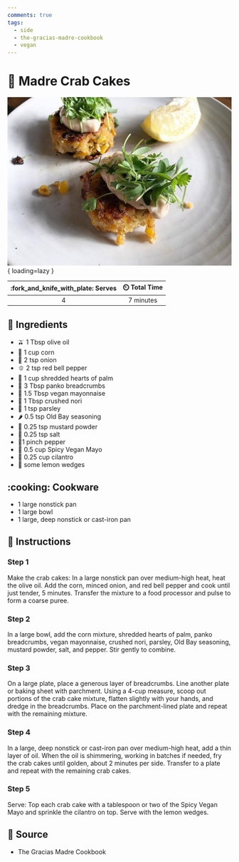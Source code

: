 ```yaml
---
comments: true
tags:
  - side
  - the-gracias-madre-cookbook
  - vegan
---
```

# :crab: Madre Crab Cakes

![Madre Crab Cakes][1]{ loading=lazy }

| :fork_and_knife_with_plate: Serves | :timer_clock: Total Time |
|:----------------------------------:|:-----------------------: |
| 4 | 7 minutes |

## :salt: Ingredients

- :olive: 1 Tbsp olive oil
- :corn: 1 cup corn
- :onion: 2 tsp onion
- :bell_pepper: 2 tsp red bell pepper
- :leafy_green: 1 cup shredded hearts of palm
- :bread: 3 Tbsp panko breadcrumbs
- :egg: 1.5 Tbsp vegan mayonnaise
- :rice_ball: 1 Tbsp crushed nori
- :herb: 1 tsp parsley
- :hot_pepper: 0.5 tsp Old Bay seasoning
- :hotdog: 0.25 tsp mustard powder
- :salt: 0.25 tsp salt
- :salt:1 pinch pepper
- :egg: 0.5 cup Spicy Vegan Mayo
- :herb: 0.25 cup cilantro
- :lemon: some lemon wedges

## :cooking: Cookware

- 1 large nonstick pan
- 1 large bowl
- 1 large, deep nonstick or cast-iron pan

## :pencil: Instructions

### Step 1

Make the crab cakes: In a large nonstick pan over medium-high heat, heat the olive oil. Add the corn, minced onion, and
red bell pepper and cook until just tender, 5 minutes. Transfer the mixture to a food processor and pulse to form a
coarse puree.

### Step 2

In a large bowl, add the corn mixture, shredded hearts of palm, panko breadcrumbs, vegan mayonnaise, crushed nori,
parsley, Old Bay seasoning, mustard powder, salt, and pepper. Stir gently to combine.

### Step 3

On a large plate, place a generous layer of breadcrumbs. Line another plate or baking sheet with parchment. Using a
4-cup measure, scoop out portions of the crab cake mixture, flatten slightly with your hands, and dredge in the
breadcrumbs. Place on the parchment-lined plate and repeat with the remaining mixture.

### Step 4

In a large, deep nonstick or cast-iron pan over medium-high heat, add a thin layer of oil. When the oil is shimmering,
working in batches if needed, fry the crab cakes until golden, about 2 minutes per side. Transfer to a plate and repeat
with the remaining crab cakes.

### Step 5

Serve: Top each crab cake with a tablespoon or two of the Spicy Vegan Mayo and sprinkle the cilantro on top. Serve with
the lemon wedges.

## :link: Source

- The Gracias Madre Cookbook

[1]: <../assets/images/madre-crab-cakes.jpg>
